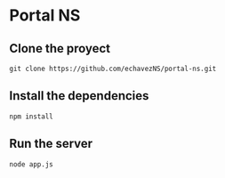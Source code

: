 # Portal NS

## Clone the proyect
`git clone https://github.com/echavezNS/portal-ns.git`

## Install the dependencies
`npm install`

## Run the server
`node app.js`

